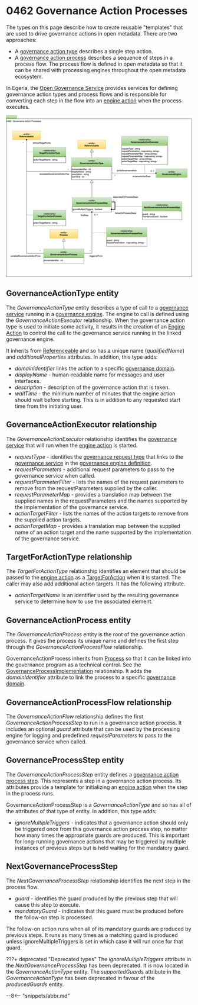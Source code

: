 <!-- SPDX-License-Identifier: CC-BY-4.0 -->
<!-- Copyright Contributors to the ODPi Egeria project. -->

# 0462 Governance Action Processes

The types on this page describe how to create reusable "templates" that are used to drive governance actions in open metadata.  There are two approaches:

* A [governance action type](/concepts/governance-action-type) describes a single step action.
* A [governance action process](/concepts/governance-action-process) describes a sequence of steps in a process flow.  The process flow is defined in open metadata so that it can be shared with processing engines throughout the open metadata ecosystem.  

In Egeria, the [Open Governance Service](/services/gaf-metadata-management) provides services for defining governance action types and process flows and is responsible for converting each step in the flow into an [engine action](/concepts/engine-action) when the process executes.

![UML](0462-Governance-Action-Processes.svg)

## GovernanceActionType entity

The *GovernanceActionType* entity describes a type of call to a [governance service](/concepts/governance-service) running in a [governance engine](/concepts/governance-engine).  The engine to call is defined using the *GovernanceActionExecutor* relationship.  When the governance action type is used to initiate some activity, it results in the creation of an [Engine Action](/concepts/engine-action) to control the call to the governance service running in the linked governance engine.

It inherits from [Referenceable](/types/0/0010-Base-Model) and so has a unique name (*qualifiedName*) and *additionalProperties* attributes.  In addition, this type adds:

* *domainIdentifier* links the action to a specific [governance domain](/concepts/governance-domain).
* *displayName* - human-readable name for messages and user interfaces.
* *description* - description of the governance action that is taken.
* *waitTime* - the minimum number of minutes that the engine action should wait before starting.  This is in addition to any requested start time from the initiating user.

## GovernanceActionExecutor relationship

The *GovernanceActionExecutor* relationship identifies the [governance service](/concepts/governance-service) that will run when the [engine action](/concepts/engine-action) is started.

* *requestType* - identifies the [governance request type](/concepts/governance-request-type) that links to the [governance service](/concepts/governance-service) in the [governance engine definition](/concepts/governance-engine-definition).
* *requestParameters* - additional request parameters to pass to the governance service when called.
* *requestParameterFilter* - lists the names of the request parameters to remove from the requestParameters supplied by the caller.
* *requestParameterMap* - provides a translation map between the supplied names in the requestParameters and the names supported by the implementation of the governance service.
* *actionTargetFilter* - lists the names of the action targets to remove from the supplied action targets.
* *actionTargetMap* - provides a translation map between the supplied name of an action target and the name supported by the implementation of the governance service.

## TargetForActionType relationship

The *TargetForActionType* relationship identifies an element that should be passed to the [engine action](/concepts/engine-action) as a [TargetForAction](/types/4/0463-Engine-Actions) when it is started.  The caller may also add additional action targets.  It has the following attribute.

* *actionTargetName* is an identifier used by the resulting governance service to determine how to use the associated element.

## GovernanceActionProcess entity

The *GovernanceActionProcess* entity is the root of the governance action process.  It gives the process its unique name and defines the first step through the *GovernanceActionProcessFlow* relationship.

GovernanceActionProcess inherits from [Process](/types/0/0010-Base-Model) so that it can be linked into the governance program as a technical control. See the [GovernanceProcessImplementation](/types/4/0430-Technical-Controls) relationship.  It adds the *domainIdentifier* attribute to link the process to a specific [governance domain](/concepts/governance-domain).

## GovernanceActionProcessFlow relationship

The *GovernanceActionFlow* relationship defines the first *GovernanceActionProcessStep* to run in a governance action process.   It includes an optional *guard* attribute that can be used by the processing engine for logging and predefined *requestParameters* to pass to the governance service when called.

## GovernanceProcessStep entity

The *GovernanceActionProcessStep* entity defines a [governance action process step](/concepts/governance-action-process-step).  This represents a step in a governance action process.  Its attributes provide a template for initializing an [engine action](/concepts/engine-action) when the step in the process runs.

GovernanceActionProcessStep is a *GovernanceActionType* and so has all of the attributes of that type of entity.  In addition, this type adds:

* *ignoreMultipleTriggers* - indicates that a governance action should only be triggered once from this governance action process step, no matter how many times the appropriate guards are produced.  This is important for long-running governance actions that may be triggered by multiple instances of previous steps but is held waiting for the mandatory guard.

## NextGovernanceProcessStep

The *NextGovernanceProcessStep* relationship identifies the next step in the process flow.

* *guard* - identifies the guard produced by the previous step that will cause this step to execute.
* *mandatoryGuard* - indicates that this guard must be produced before the follow-on step is processed.

The follow-on action runs when all of its mandatory guards are produced by previous steps.  It runs as many times as a matching guard is produced unless ignoreMultipleTriggers is set in which case it will run once for that guard.

???+ deprecated "Deprecated types"
    The *ignoreMultipleTriggers* attribute in the *NextGovernanceProcessStep* has been deprecated.  It is now located in the *GovernanceActionType* entity.
    The *supportedGuards* attribute in the *GovernanceActionType* has been deprecated in favour of the *producedGuards* entity.

--8<-- "snippets/abbr.md"